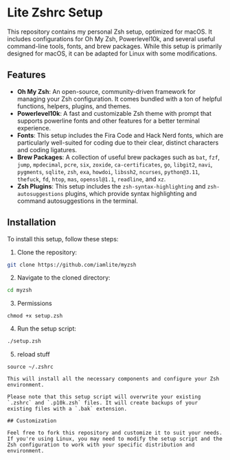 # Lite Zshrc Setup

This repository contains my personal Zsh setup, optimized for macOS. It includes configurations for Oh My Zsh, Powerlevel10k, and several useful command-line tools, fonts, and brew packages. While this setup is primarily designed for macOS, it can be adapted for Linux with some modifications.

## Features

- **Oh My Zsh**: An open-source, community-driven framework for managing your Zsh configuration. It comes bundled with a ton of helpful functions, helpers, plugins, and themes.
- **Powerlevel10k**: A fast and customizable Zsh theme with prompt that supports powerline fonts and other features for a better terminal experience.
- **Fonts**: This setup includes the Fira Code and Hack Nerd fonts, which are particularly well-suited for coding due to their clear, distinct characters and coding ligatures.
- **Brew Packages**: A collection of useful brew packages such as `bat`, `fzf`, `jump`, `mpdecimal`, `pcre`, `six`, `zoxide`, `ca-certificates`, `go`, `libgit2`, `navi`, `pygments`, `sqlite`, `zsh`, `exa`, `howdoi`, `libssh2`, `ncurses`, `python@3.11`, `thefuck`, `fd`, `htop`, `mas`, `openssl@1.1`, `readline`, and `xz`.
- **Zsh Plugins**: This setup includes the `zsh-syntax-highlighting` and `zsh-autosuggestions` plugins, which provide syntax highlighting and command autosuggestions in the terminal.

## Installation

To install this setup, follow these steps:

1. Clone the repository:

```zsh
git clone https://github.com/iamlite/myzsh
```

2. Navigate to the cloned directory:

```zsh
cd myzsh
```

3. Permissions
```
chmod +x setup.zsh
```

4. Run the setup script:

```zsh
./setup.zsh
```

5. reload stuff
```
source ~/.zshrc

This will install all the necessary components and configure your Zsh environment.

Please note that this setup script will overwrite your existing `.zshrc` and `.p10k.zsh` files. It will create backups of your existing files with a `.bak` extension.

## Customization

Feel free to fork this repository and customize it to suit your needs. If you're using Linux, you may need to modify the setup script and the Zsh configuration to work with your specific distribution and environment.
